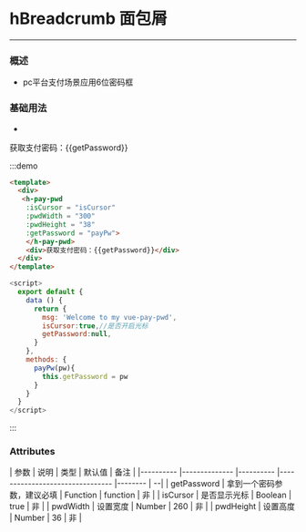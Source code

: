 # hBreadcrumb 面包屑 

----
### 概述

- pc平台支付场景应用6位密码框

### 基础用法

- 
<div class="demo-block">
  <h-pay-pwd 
  :isCursor = "isCursor"
  :pwdWidth = 300
  :pwdHeight = 38
  :getPassword = "payPw">
  </h-pay-pwd>
  <div>获取支付密码：{{getPassword}}</div>
</div>
<script>
export default {
  data () {
    return {
      msg: 'Welcome to my vue-pay-pwd',
      isCursor:true,//是否开启光标
      getPassword:null,
    }
  },
  methods: {
    payPw(pw){
      this.getPassword = pw
    }
  }
}
</script>

:::demo 

```html
<template>
  <div>
   <h-pay-pwd 
    :isCursor = "isCursor"
    :pwdWidth = "300"
    :pwdHeight = "38"
    :getPassword = "payPw">
    </h-pay-pwd>
    <div>获取支付密码：{{getPassword}}</div>
  </div>
</template>
```
```javascript
<script>
  export default {
    data () {
      return {
        msg: 'Welcome to my vue-pay-pwd',
        isCursor:true,//是否开启光标
        getPassword:null,
      }
    },
    methods: {
      payPw(pw){
        this.getPassword = pw
      }
    }
  }
</script>
```

:::

### Attributes

| 参数        | 说明          | 类型      |  默认值  |  备注 |
|----------  |-------------- |---------- |--------------------------------  |-------- | --|
| getPassword | 拿到一个密码参数，建议必填 | Function | function | 非        |
| isCursor    | 是否显示光标        | Boolean  | true     | 非        |
| pwdWidth    | 设置宽度          | Number   | 260      | 非        |
| pwdHeight   | 设置高度          | Number   | 36       | 非        |